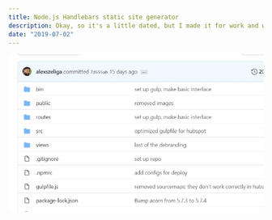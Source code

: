 ```yaml
---
title: Node.js Handlebars static site generator
description: Okay, so it's a little dated, but I made it for work and we used it in production.
date: "2019-07-02"
---
```

![A Screenshot of the GitHub Repo for my static landing page generator](./github.jpg)